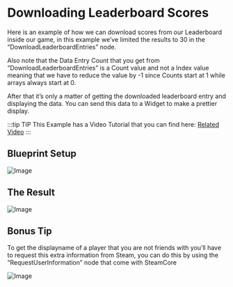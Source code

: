 # Downloading Leaderboard Scores
Here is an example of how we can download scores from our Leaderboard inside our game, in this example we’ve limited the results to 30 in the “DownloadLeaderboardEntries” node.

Also note that the Data Entry Count that you get from “DownloadLeaderboardEntries” is a Count value and not a Index value meaning that we have to reduce the value by -1 since Counts start at 1 while arrays always start at 0.

After that it’s only a matter of getting the downloaded leaderboard entry and displaying the data. You can send this data to a Widget to make a prettier display.

:::tip TIP
This Example has a Video Tutorial that you can find here: [Related Video](../../videos/leaderboards.mdx)
:::

## Blueprint Setup
![Image](https://eeldev.com/wp-content/uploads/2021/06/get_score.png)

## The Result
![Image](https://eeldev.com/wp-content/uploads/2021/06/result.png)

## Bonus Tip
To get the displayname of a player that you are not friends with you’ll have to request this extra information from Steam, you can do this by using the “RequestUserInformation” node that come with SteamCore

![Image](https://eeldev.com/wp-content/uploads/2021/06/requestuserinnfo.png)